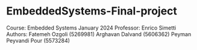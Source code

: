 # EmbeddedSystems-Final-project

Course: Embedded Systems
        January 2024
        Professor: Enrico Simetti
        Authors: Fatemeh Ozgoli (5269981)
                 Arghavan Dalvand (5606362)
                 Peyman Peyvandi Pour (5573284)

